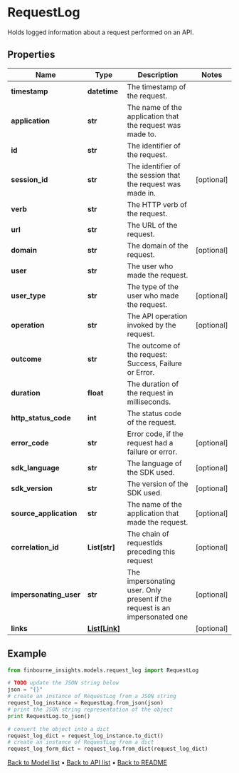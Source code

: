 # RequestLog

Holds logged information about a request performed on an API.

## Properties
Name | Type | Description | Notes
------------ | ------------- | ------------- | -------------
**timestamp** | **datetime** | The timestamp of the request. | 
**application** | **str** | The name of the application that the request was made to. | 
**id** | **str** | The identifier of the request. | 
**session_id** | **str** | The identifier of the session that the request was made in. | [optional] 
**verb** | **str** | The HTTP verb of the request. | 
**url** | **str** | The URL of the request. | 
**domain** | **str** | The domain of the request. | [optional] 
**user** | **str** | The user who made the request. | 
**user_type** | **str** | The type of the user who made the request. | [optional] 
**operation** | **str** | The API operation invoked by the request. | [optional] 
**outcome** | **str** | The outcome of the request: Success, Failure or Error. | 
**duration** | **float** | The duration of the request in milliseconds. | 
**http_status_code** | **int** | The status code of the request. | 
**error_code** | **str** | Error code, if the request had a failure or error. | [optional] 
**sdk_language** | **str** | The language of the SDK used. | [optional] 
**sdk_version** | **str** | The version of the SDK used. | [optional] 
**source_application** | **str** | The name of the application that made the request. | [optional] 
**correlation_id** | **List[str]** | The chain of requestIds preceding this request | [optional] 
**impersonating_user** | **str** | The impersonating user. Only present if the request is an impersonated one | [optional] 
**links** | [**List[Link]**](Link.md) |  | [optional] 

## Example

```python
from finbourne_insights.models.request_log import RequestLog

# TODO update the JSON string below
json = "{}"
# create an instance of RequestLog from a JSON string
request_log_instance = RequestLog.from_json(json)
# print the JSON string representation of the object
print RequestLog.to_json()

# convert the object into a dict
request_log_dict = request_log_instance.to_dict()
# create an instance of RequestLog from a dict
request_log_form_dict = request_log.from_dict(request_log_dict)
```
[Back to Model list](../README.md#documentation-for-models) &#8226; [Back to API list](../README.md#documentation-for-api-endpoints) &#8226; [Back to README](../README.md)


